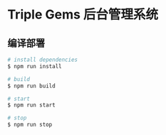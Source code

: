 # Triple Gems 后台管理系统

## 编译部署

``` bash
# install dependencies
$ npm run install

# build
$ npm run build

# start
$ npm run start

# stop
$ npm run stop
```
